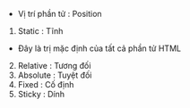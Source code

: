 - Vị trí phần tử : Position

1. Static : Tĩnh

- Đây là trị mặc định của tất cả phần tử HTML

2. Relative : Tương đối
3. Absolute : Tuyệt đối
4. Fixed : Cố định
5. Sticky : Dính
